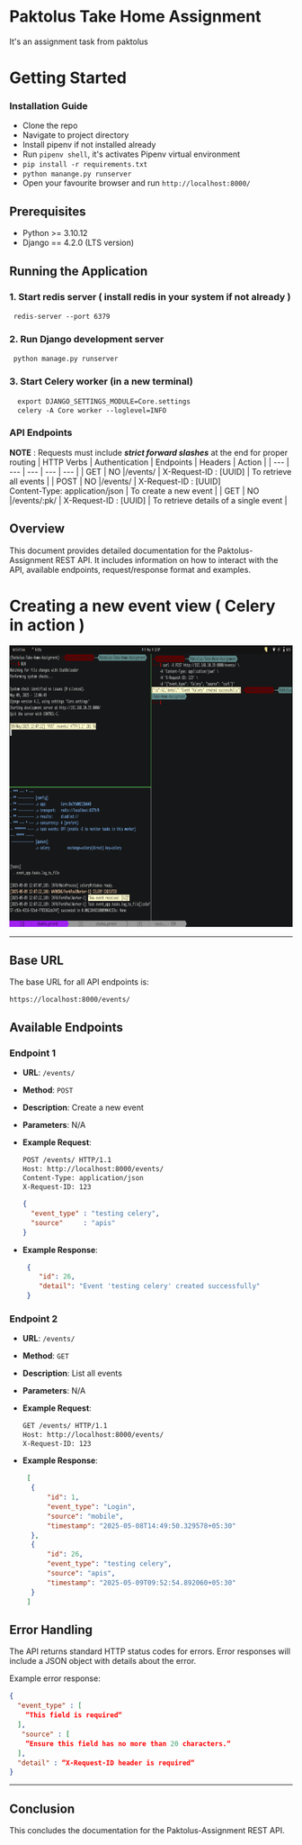 # Paktolus Take Home Assignment
It's an assignment task from paktolus

# Getting Started

### Installation Guide
* Clone the repo
* Navigate to project directory
* Install pipenv if not installed already
* Run `pipenv shell`, it's activates Pipenv virtual environment
* `pip install -r requirements.txt`
* `python manange.py runserver`
* Open your favourite browser and run `http://localhost:8000/`

## Prerequisites

- Python >= 3.10.12
- Django == 4.2.0 (LTS version)

## Running the Application
### 1. Start redis server ( install redis in your system if not already )
```
 redis-server --port 6379
```
### 2. Run Django development server
```
 python manage.py runserver
```
### 3. Start Celery worker (in a new terminal)
```
  export DJANGO_SETTINGS_MODULE=Core.settings
  celery -A Core worker --loglevel=INFO
```

### API Endpoints
<b>NOTE</b> : Requests must include <i><b>strict forward slashes</b></i> at the end for proper routing
| HTTP Verbs | Authentication | Endpoints | Headers | Action |
| --- | --- | --- | --- | --- |
| GET |  NO |/events/ | X-Request-ID : [UUID] | To retrieve all events |
| POST | NO |/events/  | X-Request-ID : [UUID]<br>Content-Type: application/json	 | To create a new event |
| GET |  NO |/events/:pk/ | X-Request-ID : [UUID] | To retrieve details of a single event |


## Overview
This document provides detailed documentation for the Paktolus-Assignment REST API. It includes information on how to interact with the API, available endpoints, request/response format and examples.

#  Creating a new event view ( Celery in action )
<p align="center">
  <a href="https://shub.pythonanywhere.com/profile">
    <img alt="Celery-Success" 
         src="https://raw.githubusercontent.com/Shubhansh-Simple/Paktolus-Assignment/refs/heads/main/Screenshots/Celery-Execution-Success.png"
         height="500" width="950" /> 
  </a>
</p>

<hr>

## Base URL

The base URL for all API endpoints is:

```
https://localhost:8000/events/
```

## Available Endpoints

### Endpoint 1

- **URL**: `/events/`
- **Method**: `POST`
- **Description**: Create a new event
- **Parameters**: N/A

- **Example Request**:
  ```http
  POST /events/ HTTP/1.1
  Host: http://localhost:8000/events/
  Content-Type: application/json
  X-Request-ID: 123
  ```
  ```json
  {
    "event_type" : "testing celery",
    "source"     : "apis"
  }
  
  ```
- **Example Response**:
  ```json
   {
      "id": 26,
      "detail": "Event 'testing celery' created successfully"
   }
  ```


### Endpoint 2

- **URL**: `/events/`
- **Method**: `GET`
- **Description**: List all events
- **Parameters**: N/A

- **Example Request**:
  ```http
  GET /events/ HTTP/1.1
  Host: http://localhost:8000/events/
  X-Request-ID: 123
  ```

- **Example Response**:
  ```json
   [
    {
        "id": 1,
        "event_type": "Login",
        "source": "mobile",
        "timestamp": "2025-05-08T14:49:50.329578+05:30"
    },
    {
        "id": 26,
        "event_type": "testing celery",
        "source": "apis",
        "timestamp": "2025-05-09T09:52:54.892060+05:30"
    }
   ]
  ```

## Error Handling

The API returns standard HTTP status codes for errors. Error responses will include a JSON object with details about the error.

Example error response:

```json
{
  "event_type" : [
    “This field is required“
  ],
   "source" : [
    “Ensure this field has no more than 20 characters.“
  ],
  "detail" : “X-Request-ID header is required“
}
```
<hr>

## Conclusion

This concludes the documentation for the Paktolus-Assignment REST API.

